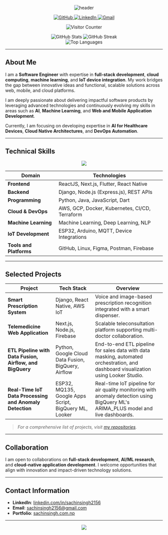 <!-- Profile Header -->
<p align="center">
  <img src="https://capsule-render.vercel.app/api?type=waving&color=0:7F00FF,100:00FFFF&height=200&section=header&text=SACHIN%20SINGH&fontSize=50&fontAlign=center&fontColor=ffffff&animation=twinkling" alt="header"/>
</p>


<p align="center">
  <a href="https://github.com/sachinsingh2156" target="_blank">
    <img src="https://img.shields.io/badge/GitHub-181717?style=for-the-badge&logo=github&logoColor=white" alt="GitHub"/>
  </a>
  <a href="https://www.linkedin.com/in/sachinsingh2156" target="_blank">
    <img src="https://img.shields.io/badge/LinkedIn-0077B5?style=for-the-badge&logo=linkedin&logoColor=white" alt="LinkedIn"/>
  </a>
  <a href="mailto:sachinsingh2156@gmail.com">
    <img src="https://img.shields.io/badge/Email-D14836?style=for-the-badge&logo=gmail&logoColor=white" alt="Gmail"/>
  </a>
</p>

<p align="center">
  <img src="https://komarev.com/ghpvc/?username=sachinsingh2156&label=Profile%20views&color=0e75b6&style=for-the-badge" alt="Visitor Counter"/>
</p>


<p align="center">
  <img src="https://github-readme-stats.vercel.app/api?username=sachinsingh2156&show_icons=true&theme=radical&count_private=true" alt="GitHub Stats" />
<!--   <br/> -->
  <img src="https://github-readme-streak-stats.herokuapp.com/?user=sachinsingh2156&theme=radical" alt="GitHub Streak" />
  <br/>
  <img src="https://github-readme-stats.vercel.app/api/top-langs/?username=sachinsingh2156&layout=compact&theme=radical" alt="Top Languages" />
</p>

---

## About Me

I am a **Software Engineer** with expertise in **full-stack development**, **cloud computing**, **machine learning**, and **IoT device integration**. My work bridges the gap between innovative ideas and functional, scalable solutions across web, mobile, and cloud platforms.

I am deeply passionate about delivering impactful software products by leveraging advanced technologies and continuously evolving my skills in areas such as **AI**, **Machine Learning**, and **Web and Mobile Application Development**.

Currently, I am focusing on developing expertise in **AI for Healthcare Devices**, **Cloud Native Architectures**, and **DevOps Automation**.

---

## Technical Skills

<p align="center">
  <img src="https://skillicons.dev/icons?i=python,java,flutter,react,nextjs,django,nodejs,aws,gcp,docker,kubernetes,git,github,linux,figma" />
</p>

| Domain               | Technologies                                        |
| -------------------- | -------------------------------------------------- |
| **Frontend**          | ReactJS, Next.js, Flutter, React Native             |
| **Backend**           | Django, Node.js (Express.js), REST APIs             |
| **Programming**       | Python, Java, JavaScript, Dart                      |
| **Cloud & DevOps**     | AWS, GCP, Docker, Kubernetes, CI/CD, Terraform      |
| **Machine Learning**  | Machine Learning, Deep Learning, NLP                |
| **IoT Development**   | ESP32, Arduino, MQTT, Device Integrations           |
| **Tools and Platforms**| GitHub, Linux, Figma, Postman, Firebase             |

---

## Selected Projects

| Project                                | Tech Stack                          | Overview                                                                    |
|----------------------------------------|-------------------------------------|-----------------------------------------------------------------------------|
| **Smart Prescription System**         | Django, React Native, AWS IoT       | Voice and image-based prescription recognition integrated with a smart dispenser. |
| **Telemedicine Web Application**      | Next.js, Node.js, Firebase          | Scalable teleconsultation platform supporting multi-doctor collaboration.   |
| **ETL Pipeline with Data Fusion, Airflow, and BigQuery**       | Python, Google Cloud Data Fusion, BigQuery, Airflow            | End-to-end ETL pipeline for sales data with data masking, automated orchestration, and dashboard visualization using Looker Studio.    |
| **Real-Time IoT Data Processing and Anomaly Detection**      | ESP32, MQ135, Google Apps Script, BigQuery ML, Looker    | Real-time IoT pipeline for air quality monitoring with anomaly detection using BigQuery ML's ARIMA_PLUS model and live dashboards. |

> _For a comprehensive list of projects, visit [my repositories](https://github.com/sachinsingh2156?tab=repositories)._

---

## Collaboration

I am open to collaborations on **full-stack development**, **AI/ML research**, and **cloud-native application development**. I welcome opportunities that align with innovation and impact-driven technology solutions.

---

## Contact Information

- **LinkedIn**: [linkedin.com/in/sachinsingh2156](https://www.linkedin.com/in/sachinsingh2156)
- **Email**: [sachinsingh2156@gmail.com](mailto:sachinsingh2156@gmail.com)
- **Portfolio**: [sachinsingh.com.np](https://sachinsingh.com.np)

---
<p align="center">
  <img src="https://capsule-render.vercel.app/api?type=waving&color=0:7F00FF,100:00FFFF&height=150&section=footer"/>
</p>
